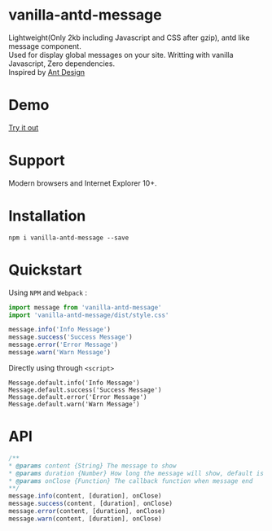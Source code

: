 # vanilla-antd-message
Lightweight(Only 2kb including Javascript and CSS after gzip), antd like message component.  
Used for display global messages on your site.
Writting with vanilla Javascript, Zero dependencies.  
Inspired by [Ant Design](https://ant.design/components/message/)

# Demo
[Try it out](https://minimalistying.github.io/#/messagedemo)

# Support
Modern browsers and Internet Explorer 10+.

# Installation
```
npm i vanilla-antd-message --save
```

# Quickstart
Using `NPM` and `Webpack` :
```js
import message from 'vanilla-antd-message'
import 'vanilla-antd-message/dist/style.css'

message.info('Info Message')
message.success('Success Message')
message.error('Error Message')
message.warn('Warn Message')
```
Directly using through `<script>`
```
Message.default.info('Info Message')
Message.default.success('Success Message')
Message.default.error('Error Message')
Message.default.warn('Warn Message')
```

# API
```js
/**
* @params content {String} The message to show
* @params duration {Number} How long the message will show, default is 3000ms
* @params onClose {Function} The callback function when message end
**/
message.info(content, [duration], onClose)
message.success(content, [duration], onClose)
message.error(content, [duration], onClose)
message.warn(content, [duration], onClose)
```
